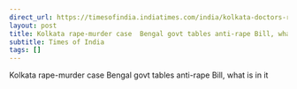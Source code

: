 ```yaml
---
direct_url: https://timesofindia.indiatimes.com/india/kolkata-doctors-rape-murder-west-bengal-government-tables-anti-rape-bill-what-are-provisions/articleshow/113013031.cms
layout: post
title: Kolkata rape-murder case  Bengal govt tables anti-rape Bill, what is in it 
subtitle: Times of India
tags: []
---
```


Kolkata rape-murder case  Bengal govt tables anti-rape Bill, what is in it 
